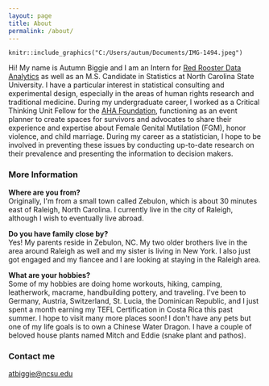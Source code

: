 ```yaml
---
layout: page
title: About
permalink: /about/
---
```

```{r graphics}
knitr::include_graphics("C:/Users/autum/Documents/IMG-1494.jpeg")
```  
Hi! My name is Autumn Biggie and I am an Intern for [Red Rooster Data Analytics](https://www.linkedin.com/in/karlinton-flores/) as well as an M.S. Candidate in Statistics at North Carolina State University. I have a particular interest in statistical consulting and experimental design, especially in the areas of human rights research and traditional medicine. During my undergraduate career, I worked as a Critical Thinking Unit Fellow for the [AHA Foundation](theahafoundation.org), functioning as an event planner to create spaces for survivors and advocates to share their experience and expertise about Female Genital Mutilation (FGM), honor violence, and child marriage. During my career as a statistician, I hope to be involved in preventing these issues by conducting up-to-date research on their prevalence and presenting the information to decision makers. 

### More Information

**Where are you from?**  
Originally, I'm from a small town called Zebulon, which is about 30 minutes east of Raleigh, North Carolina. I currently live in the city of Raleigh, although I wish to eventually live abroad.

**Do you have family close by?**  
Yes! My parents reside in Zebulon, NC. My two older brothers live in the area around Raleigh as well and my sister is living in New York. I also just got engaged and my fiancee and I are looking at staying in the Raleigh area.  

**What are your hobbies?**  
Some of my hobbies are doing home workouts, hiking, camping, leatherwork, macrame, handbuilding pottery, and traveling. I've been to Germany, Austria, Switzerland, St. Lucia, the Dominican Republic, and I just spent a month earning my TEFL Certification in Costa Rica this past summer. I hope to visit many more places soon! I don't have any pets but one of my life goals is to own a Chinese Water Dragon. I have a couple of beloved house plants named Mitch and Eddie (snake plant and pathos).

### Contact me

[atbiggie@ncsu.edu](mailto:atbiggie@ncsu.edu)

